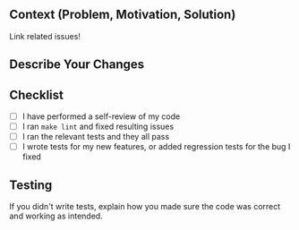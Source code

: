 ## Context (Problem, Motivation, Solution)

Link related issues!

## Describe Your Changes

## Checklist

- [ ] I have performed a self-review of my code
- [ ] I ran `make lint` and fixed resulting issues
- [ ] I ran the relevant tests and they all pass
- [ ] I wrote tests for my new features, or added regression tests for the bug I fixed

## Testing

If you didn't write tests, explain how you made sure the code was correct and working as intended.